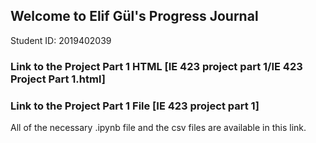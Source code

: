 ## Welcome to Elif Gül's Progress Journal
Student ID: 2019402039

### Link to the Project Part 1 HTML [IE 423 project part 1/IE 423 Project Part 1.html]

### Link to the Project Part 1 File [IE 423 project part 1]

All of the necessary .ipynb file and the csv files are available in this link.
